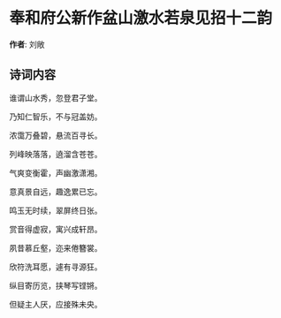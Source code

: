 # 奉和府公新作盆山激水若泉见招十二韵

**作者**: 刘敞

## 诗词内容

谁谓山水秀，忽登君子堂。

乃知仁智乐，不与冠盖妨。

浓霭万叠碧，悬流百寻长。

列峰映落落，遶溜含苍苍。

气爽变衡霍，声幽激潇湘。

意真景自远，趣逸累已忘。

鸣玉无时续，翠屏终日张。

赏音得虚寂，寓兴成轩昂。

夙昔慕丘壑，迩来倦簪裳。

欣符洗耳愿，遽有寻源狂。

纵目寄历览，挟琴写铿锵。

但疑主人厌，应接殊未央。

